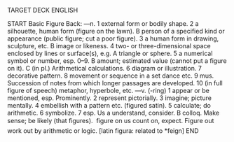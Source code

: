TARGET DECK
ENGLISH

START
Basic
Figure
Back: —n. 1 external form or bodily shape. 2 a silhouette, human form (figure on the lawn). B person of a specified kind or appearance (public figure; cut a poor figure). 3 a human form in drawing, sculpture, etc. B image or likeness. 4 two- or three-dimensional space enclosed by lines or surface(s), e.g. A triangle or sphere. 5 a numerical symbol or number, esp. 0–9. B amount; estimated value (cannot put a figure on it). C (in pl.) Arithmetical calculations. 6 diagram or illustration. 7 decorative pattern. 8 movement or sequence in a set dance etc. 9 mus. Succession of notes from which longer passages are developed. 10 (in full figure of speech) metaphor, hyperbole, etc. —v. (-ring) 1 appear or be mentioned, esp. Prominently. 2 represent pictorially. 3 imagine; picture mentally. 4 embellish with a pattern etc. (figured satin). 5 calculate; do arithmetic. 6 symbolize. 7 esp. Us a understand, consider. B colloq. Make sense; be likely (that figures).  figure on us count on, expect. Figure out work out by arithmetic or logic. [latin figura: related to *feign]
END
